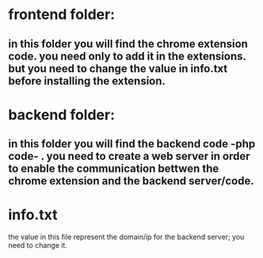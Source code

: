  
# frontend folder:
in this folder you will find the chrome extension code. you need only to add it in the extensions. 
but you need to change the value in info.txt before installing the extension.
---------------------
# backend folder:
in this folder you will find the backend code -php code- . you need to create a web server in order to enable the communication bettwen the chrome extension and the backend server/code. 
-------------------------
# info.txt 
the value in this file represent the domain/ip for the backend server; you need to change it. 




